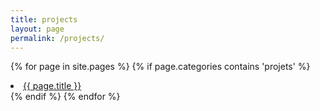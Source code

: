 ```yaml
---
title: projects
layout: page
permalink: /projects/
---
```


{% for page in site.pages %}
  {% if page.categories contains 'projets' %}
  <li><a href="{{ page.url | relative_url }}">{{ page.title }}</a></li>
  {% endif %}
{% endfor %}
